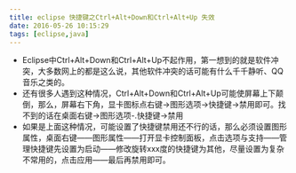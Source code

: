 ```yaml
---
title: eclipse 快捷键之Ctrl+Alt+Down和Ctrl+Alt+Up 失效
date: 2016-05-26 10:15:29
tags: [eclipse,java]
---
```


- Eclipse中Ctrl+Alt+Down和Ctrl+Alt+Up不起作用，第一想到的就是软件冲突，大多数网上的都是这么说，其他软件冲突的话可能有什么千千静听、QQ音乐之类的。
- 还有很多人遇到这种情况，Ctrl+Alt+Down和Ctrl+Alt+Up可能使屏幕上下颠倒，那么，屏幕右下角，显卡图标点右键->图形选项->快捷键->禁用即可。找不到的话在桌面右键->图形选项-.快捷键->禁用  
- 如果是上面这种情况，可能设置了快捷键禁用还不行的话，那么必须设置图形属性，桌面右键——图形属性——打开显卡控制面板，点击选项与支持——管理快捷键先设置为启动——修改旋转xxx度的快捷键为其他，尽量设置为复杂不常用的，点击应用——最后再禁用即可。

